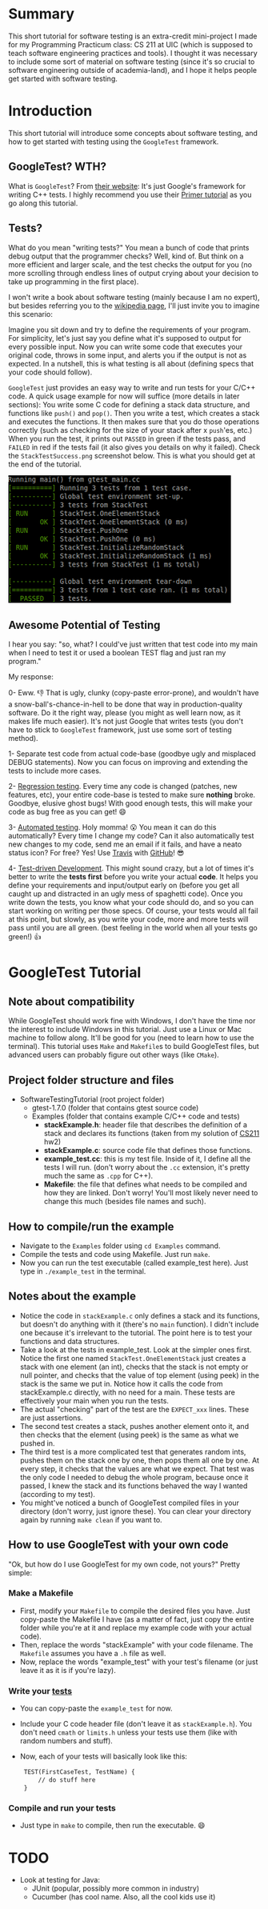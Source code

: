 # Summary
This short tutorial for software testing is an extra-credit mini-project I
made for my Programming Practicum class: CS 211 at UIC (which is supposed to
teach software engineering practices and tools). I thought it was necessary to
include some sort of material on software testing (since it's so crucial to
software engineering outside of academia-land), and I hope it helps people
get started with software testing.

# Introduction
This short tutorial will introduce some concepts about software testing, and how to get started with testing using the `GoogleTest` framework.

## GoogleTest? WTH?
What is `GoogleTest`? From [their website](https://code.google.com/p/googletest/): It's just Google's framework for writing C++ tests. I highly recommend you use their [Primer tutorial](https://code.google.com/p/googletest/wiki/V1_7_Primer#Assertions) as you go along this tutorial.

## Tests?
What do you mean "writing tests?" You mean a bunch of code that prints debug output that the programmer checks? Well, kind of. But think on a more efficient and larger scale, and the test checks the output for you (no more scrolling through endless lines of output crying about your decision to take up programming in the first place).

I won't write a book about software testing (mainly because I am no expert), but besides referring you to the [wikipedia page](http://en.wikipedia.org/wiki/Software_testing), I'll just invite you to imagine this scenario:

Imagine you sit down and try to define the requirements of your program. For simplicity, let's just say you define what it's supposed to output for every possible input. Now you can write some code that executes your original code, throws in some input, and alerts you if the output is not as expected. In a nutshell, this is what testing is all about (defining specs that your code should follow).

`GoogleTest` just provides an easy way to write and run tests for your C/C++ code. A quick usage example for now will suffice (more details in later sections): You write some C code for defining a stack data structure, and functions like `push()` and `pop()`. Then you write a test, which creates a stack and executes the functions. It then makes sure that you do those operations correctly (such as checking for the size of your stack after x `push`'es, etc.) When you run the test, it prints out `PASSED` in green if the tests pass, and `FAILED` in red if the tests fail (it also gives you details on why it failed). Check the `StackTestSuccess.png` screenshot below. This is what you should get at the end of the tutorial.

![Simple Stack Test Success](https://github.com/basheersubei/SoftwareTestingTutorial/blob/master/Screenshots/StackTestSuccess.png)

## Awesome Potential of Testing
I hear you say: "so, what? I could've just written that test code into my main when I need to test it or used a boolean TEST flag and just ran my program."

My response:

0- Eww. :-1: That is ugly, clunky (copy-paste error-prone), and wouldn't have a snow-ball's-chance-in-hell to be done that way in production-quality software. Do it the right way, please (you might as well learn now, as it makes life much easier). It's not just Google that writes tests (you don't have to stick to `GoogleTest` framework, just use some sort of testing method).

1- Separate test code from actual code-base (goodbye ugly and misplaced DEBUG statements). Now you can focus on improving and extending the tests to include more cases.

2- [Regression testing](http://en.wikipedia.org/wiki/Regression_testing). Every time any code is changed (patches, new features, etc), your entire code-base is tested to make sure **nothing** broke. Goodbye, elusive ghost bugs! With good enough tests, this will make your code as bug free as you can get! :smile:

3- [Automated testing](http://en.wikipedia.org/wiki/Test_automation). Holy momma! :open_mouth: You mean it can do this automatically? Every time I change my code? Can it also automatically test new changes to my code, send me an email if it fails, and have a neato status icon? For free? Yes! Use [Travis](https://travis-ci.org/) with [GitHub](https://github.com/)! :sunglasses:

4- [Test-driven Development](http://en.wikipedia.org/wiki/Test-driven_development). This might sound crazy, but a lot of times it's better to write the **tests first** before you write your actual **code**. It helps you define your requirements and input/output early on (before you get all caught up and distracted in an ugly mess of spaghetti code). Once you write down the tests, you know what your code should do, and so you can start working on writing per those specs. Of course, your tests would all fail at this point, but slowly, as you write your code, more and more tests will pass until you are all green. (best feeling in the world when all your tests go green!) :+1:

# GoogleTest Tutorial

## Note about compatibility
While GoogleTest should work fine with Windows, I don't have the time nor the interest to include Windows in this tutorial. Just use a Linux or Mac machine to follow along. It'll be good for you (need to learn how to use the terminal). This tutorial uses `Make` and `Makefile`s to build GoogleTest files, but advanced users can probably figure out other ways (like `CMake`).

## Project folder structure and files
 - SoftwareTestingTutorial (root project folder)
    - gtest-1.7.0 (folder that contains gtest source code)
    - Examples (folder that contains example C/C++ code and tests)
       - **stackExample.h**: header file that describes the definition of a stack and declares its functions (taken from my solution of [CS211](https://github.com/basheersubei/CS211) hw2)
       - **stackExample.c**: source code file that defines those functions.
       - **example_test.cc**: this is my test file. Inside of it, I define all the tests I will run. (don't worry about the `.cc` extension, it's pretty much the same as `.cpp` for C++).
       - **Makefile**: the file that defines what needs to be compiled and how they are linked. Don't worry! You'll most likely never need to change this much (besides file names and such).

## How to compile/run the example
 - Navigate to the `Examples` folder using `cd Examples` command.
 - Compile the tests and code using Makefile. Just run `make`.
 - Now you can run the test executable (called example_test here). Just type in `./example_test` in the terminal.

## Notes about the example
 - Notice the code in `stackExample.c` only defines a stack and its functions, but doesn't do anything with it (there's no `main` function). I didn't include one because it's irrelevant to the tutorial. The point here is to test your functions and data structures.
 - Take a look at the tests in example_test. Look at the simpler ones first. Notice the first one named `StackTest.OneElementStack` just creates a stack with one element (an int), checks that the stack is not empty or null pointer, and checks that the value of top element (using peek) in the stack is the same we put in. Notice how it calls the code from stackExample.c directly, with no need for a main. These tests are effectively your main when you run the tests.
 - The actual "checking" part of the test are the `EXPECT_xxx` lines. These are just assertions. 
 - The second test creates a stack, pushes another element onto it, and then checks that the element (using peek) is the same as what we pushed in.
 - The third test is a more complicated test that generates random ints, pushes them on the stack one by one, then pops them all one by one. At every step, it checks that the values are what we expect. That test was the only code I needed to debug the whole program, because once it passed, I knew the stack and its functions behaved the way I wanted (according to my test).
 - You might've noticed a bunch of GoogleTest compiled files in your directory (don't worry, just ignore these). You can clear your directory again by running `make clean` if you want to.

## How to use GoogleTest with your own code
"Ok, but how do I use GoogleTest for my own code, not yours?" Pretty simple:

### Make a Makefile
 - First, modify your `Makefile` to compile the desired files you have. Just copy-paste the Makefile I have (as a matter of fact, just copy the entire folder while you're at it and replace my example code with your actual code).
 - Then, replace the words "stackExample" with your code filename. The `Makefile` assumes you have a `.h` file as well.
 - Now, replace the words "example_test" with your test's filename (or just leave it as it is if you're lazy).

### Write your [tests](https://code.google.com/p/googletest/wiki/V1_7_Primer#Simple_Tests)
 - You can copy-paste the `example_test` for now.
 - Include your C code header file (don't leave it as `stackExample.h`). You don't need `cmath` or `limits.h` unless your tests use them (like with random numbers and stuff).
 - Now, each of your tests will basically look like this:

 		TEST(FirstCaseTest, TestName) {
 			// do stuff here
		}

### Compile and run your tests
 - Just type in `make` to compile, then run the executable. :smile:

# TODO
 - Look at testing for Java:
    - JUnit (popular, possibly more common in industry)
    - Cucumber (has cool name. Also, all the cool kids use it)

